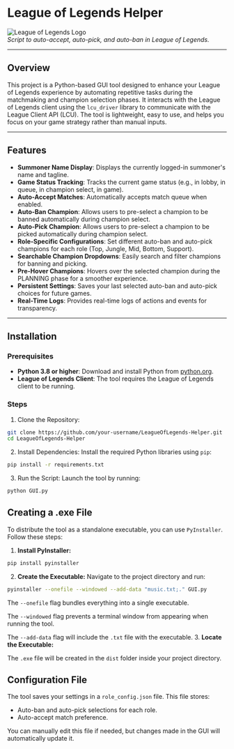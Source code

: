 # League of Legends Helper

![League of Legends Logo](https://upload.wikimedia.org/wikipedia/commons/2/2a/LoL_icon.png)  
*Script to auto-accept, auto-pick, and auto-ban in League of Legends.*

---

## **Overview**

This project is a Python-based GUI tool designed to enhance your League of Legends experience by automating repetitive tasks during the matchmaking and champion selection phases. It interacts with the League of Legends client using the `lcu_driver` library to communicate with the League Client API (LCU). The tool is lightweight, easy to use, and helps you focus on your game strategy rather than manual inputs.

---

## **Features**

- **Summoner Name Display**: Displays the currently logged-in summoner's name and tagline.
- **Game Status Tracking**: Tracks the current game status (e.g., in lobby, in queue, in champion select, in game).
- **Auto-Accept Matches**: Automatically accepts match queue when enabled.
- **Auto-Ban Champion**: Allows users to pre-select a champion to be banned automatically during champion select.
- **Auto-Pick Champion**: Allows users to pre-select a champion to be picked automatically during champion select.
- **Role-Specific Configurations**: Set different auto-ban and auto-pick champions for each role (Top, Jungle, Mid, Bottom, Support).
- **Searchable Champion Dropdowns**: Easily search and filter champions for banning and picking.
- **Pre-Hover Champions**: Hovers over the selected champion during the PLANNING phase for a smoother experience.
- **Persistent Settings**: Saves your last selected auto-ban and auto-pick choices for future games.
- **Real-Time Logs**: Provides real-time logs of actions and events for transparency.

---

## **Installation**

### Prerequisites
- **Python 3.8 or higher**: Download and install Python from [python.org](https://www.python.org/).
- **League of Legends Client**: The tool requires the League of Legends client to be running.
### Steps
1. Clone the Repository:

```bash
git clone https://github.com/your-username/LeagueOfLegends-Helper.git
cd LeagueOfLegends-Helper
```
2. Install Dependencies:
Install the required Python libraries using `pip`:
```bash
pip install -r requirements.txt
```

3. Run the Script:
Launch the tool by running:
```bash
python GUI.py
```

## Creating a .exe File

To distribute the tool as a standalone executable, you can use `PyInstaller`. Follow these steps:

1. **Install PyInstaller:**

```bash
pip install pyinstaller
```
2. **Create the Executable:**
Navigate to the project directory and run:

```bash
pyinstaller --onefile --windowed --add-data "music.txt;." GUI.py
```
The `--onefile` flag bundles everything into a single executable.

The `--windowed` flag prevents a terminal window from appearing when running the tool.

The `--add-data` flag will include the `.txt` file with the executable.
3. **Locate the Executable:**

The `.exe` file will be created in the `dist` folder inside your project directory.

## Configuration File

The tool saves your settings in a `role_config.json` file. This file stores:

* Auto-ban and auto-pick selections for each role.
* Auto-accept match preference.

You can manually edit this file if needed, but changes made in the GUI will automatically update it.



